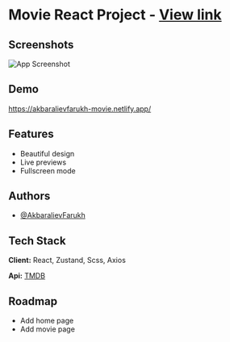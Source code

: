 
# Movie React Project - [View link](https://akbaralievfarukh-movie.netlify.app/)



## Screenshots

![App Screenshot](https://img001.prntscr.com/file/img001/Es3OTUZZQimgeg1MHLC2PA.png)


## Demo

https://akbaralievfarukh-movie.netlify.app/


## Features

- Beautiful design
- Live previews
- Fullscreen mode



## Authors

- [@AkbaralievFarukh](https://github.com/AkbaralievFarukh)


## Tech Stack

**Client:** React, Zustand, Scss, Axios

**Api:** [TMDB](https://www.themoviedb.org/)
## Roadmap

- Add home page
- Add movie page

